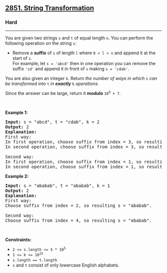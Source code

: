 <h2><a href="https://leetcode.com/problems/string-transformation/">2851. String Transformation</a></h2><h3>Hard</h3><hr><div><p>You are given two strings <code>s</code> and <code>t</code> of equal length <code>n</code>. You can perform the following operation on the string <code>s</code>:</p>

<ul>
	<li>Remove a <strong>suffix</strong> of <code>s</code> of length <code>l</code> where <code>0 &lt; l &lt; n</code> and append it at the start of <code>s</code>.<br>
	For example, let <code>s = 'abcd'</code> then in one operation you can remove the suffix <code>'cd'</code> and append it in front of <code>s</code> making <code>s = 'cdab'</code>.</li>
</ul>

<p>You are also given an integer <code>k</code>. Return <em>the number of ways in which </em><code>s</code> <em>can be transformed into </em><code>t</code><em> in <strong>exactly</strong> </em><code>k</code><em> operations.</em></p>

<p>Since the answer can be large, return it <strong>modulo</strong> <code>10<sup>9</sup> + 7</code>.</p>

<p>&nbsp;</p>
<p><strong class="example">Example 1:</strong></p>

<pre><strong>Input:</strong> s = "abcd", t = "cdab", k = 2
<strong>Output:</strong> 2
<strong>Explanation:</strong> 
First way:
In first operation, choose suffix from index = 3, so resulting s = "dabc".
In second operation, choose suffix from index = 3, so resulting s = "cdab".

Second way:
In first operation, choose suffix from index = 1, so resulting s = "bcda".
In second operation, choose suffix from index = 1, so resulting s = "cdab".
</pre>

<p><strong class="example">Example 2:</strong></p>

<pre><strong>Input:</strong> s = "ababab", t = "ababab", k = 1
<strong>Output:</strong> 2
<strong>Explanation:</strong> 
First way:
Choose suffix from index = 2, so resulting s = "ababab".

Second way:
Choose suffix from index = 4, so resulting s = "ababab".
</pre>

<p>&nbsp;</p>
<p><strong>Constraints:</strong></p>

<ul>
	<li><code>2 &lt;= s.length &lt;= 5 * 10<sup>5</sup></code></li>
	<li><code>1 &lt;= k &lt;= 10<sup>15</sup></code></li>
	<li><code>s.length == t.length</code></li>
	<li><code>s</code> and <code>t</code> consist of only lowercase English alphabets.</li>
</ul>
</div>